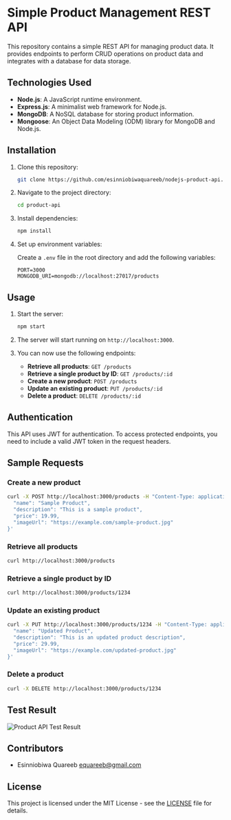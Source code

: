# Simple Product Management REST API

This repository contains a simple REST API for managing product data. It provides endpoints to perform CRUD operations on product data and integrates with a database for data storage.

## Technologies Used

- **Node.js**: A JavaScript runtime environment.
- **Express.js**: A minimalist web framework for Node.js.
- **MongoDB**: A NoSQL database for storing product information.
- **Mongoose**: An Object Data Modeling (ODM) library for MongoDB and Node.js.

## Installation

1. Clone this repository:
   
   ```bash
   git clone https://github.com/esinniobiwaquareeb/nodejs-product-api.git
   ```

2. Navigate to the project directory:

   ```bash
   cd product-api
   ```

3. Install dependencies:

   ```bash
   npm install
   ```

4. Set up environment variables:
   
   Create a `.env` file in the root directory and add the following variables:

   ```
   PORT=3000
   MONGODB_URI=mongodb://localhost:27017/products
   ```

## Usage

1. Start the server:

   ```bash
   npm start
   ```

2. The server will start running on `http://localhost:3000`.

3. You can now use the following endpoints:

   - **Retrieve all products**: `GET /products`
   - **Retrieve a single product by ID**: `GET /products/:id`
   - **Create a new product**: `POST /products`
   - **Update an existing product**: `PUT /products/:id`
   - **Delete a product**: `DELETE /products/:id`

## Authentication

This API uses JWT for authentication. To access protected endpoints, you need to include a valid JWT token in the request headers.

## Sample Requests

### Create a new product

```bash
curl -X POST http://localhost:3000/products -H "Content-Type: application/json" -d '{
  "name": "Sample Product",
  "description": "This is a sample product",
  "price": 19.99,
  "imageUrl": "https://example.com/sample-product.jpg"
}'
```

### Retrieve all products

```bash
curl http://localhost:3000/products
```

### Retrieve a single product by ID

```bash
curl http://localhost:3000/products/1234
```

### Update an existing product

```bash
curl -X PUT http://localhost:3000/products/1234 -H "Content-Type: application/json" -d '{
  "name": "Updated Product",
  "description": "This is an updated product description",
  "price": 29.99,
  "imageUrl": "https://example.com/updated-product.jpg"
}'
```

### Delete a product

```bash
curl -X DELETE http://localhost:3000/products/1234
```

## Test Result

![Product API Test Result](https://i.imgur.com/EbMxUg7.png)


## Contributors

- Esinniobiwa Quareeb <equareeb@gmail.com>

## License

This project is licensed under the MIT License - see the [LICENSE](LICENSE) file for details.